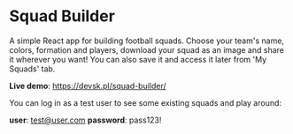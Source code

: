 # Squad Builder
A simple React app for building football squads. Choose your team's name, colors, formation and players, download your squad as an image and share it wherever you want! You can also save it and access it later from 'My Squads' tab.

**Live demo**: https://devsk.pl/squad-builder/

You can log in as a test user to see some existing squads and play around:

**user**: test@user.com
**password**: pass123!
